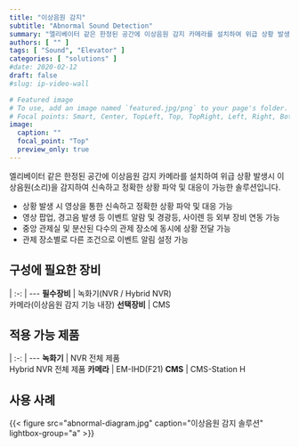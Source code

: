 ```yaml
---
title: "이상음원 감지"
subtitle: "Abnormal Sound Detection"
summary: "엘리베이터 같은 한정된 공간에 이상음원 감지 카메라를 설치하여 위급 상황 발생시 이상음원(소리)을 감지하여 신속하고 정확한 상황 파악 및 대응이 가능한 솔루션입니다."
authors: [ "" ]
tags: [ "Sound", "Elevator" ]
categories: [ "solutions" ]
#date: 2020-02-12
draft: false
#slug: ip-video-wall

# Featured image
# To use, add an image named `featured.jpg/png` to your page's folder.
# Focal points: Smart, Center, TopLeft, Top, TopRight, Left, Right, BottomLeft, Bottom, BottomRight.
image:
  caption: ""
  focal_point: "Top"
  preview_only: true
---
```


엘리베이터 같은 한정된 공간에 이상음원 감지 카메라를 설치하여 위급 상황 발생시 이상음원(소리)을 감지하여 신속하고 정확한 상황 파악 및 대응이 가능한 솔루션입니다.

- 상황 발생 시 영상을 통한 신속하고 정확한 상황 파악 및 대응 가능
- 영상 팝업, 경고음 발생 등 이벤트 알람 및 경광등, 사이렌 등 외부 장비 연동 가능
- 중앙 관제실 및 분산된 다수의 관제 장소에 동시에 상황 전달 가능
- 관제 장소별로 다른 조건으로 이벤트 알림 설정 가능

<div class="container">
<div class="row">
<div class="col-12 col-sm-6 pl-0">

## 구성에 필요한 장비

|
:-: | ---
**필수장비** | 녹화기(NVR / Hybrid NVR)<br>카메라(이상음원 감지 기능 내장)
**선택장비** | CMS

</div>
<div class="col-12 col-sm-6 pl-0">

## 적용 가능 제품

|
:-: | ---
**녹화기** | NVR 전체 제품<br>Hybrid NVR 전체 제품
**카메라** | EM-IHD(F21)
**CMS** | CMS-Station H

</div>
</div>
</div>

## 사용 사례

{{< figure src="abnormal-diagram.jpg" caption="이상음원 감지 솔루션" lightbox-group="a" >}}
